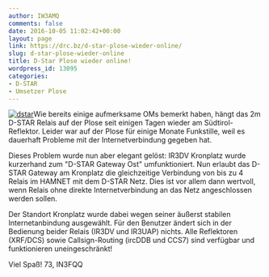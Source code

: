 ```yaml
---
author: IW3AMQ
comments: false
date: 2016-10-05 11:02:42+00:00
layout: page
link: https://drc.bz/d-star-plose-wieder-online/
slug: d-star-plose-wieder-online
title: D-Star Plose wieder online!
wordpress_id: 13095
categories:
- D-STAR
- Umsetzer Plose
---
```


[![dstar](https://drc.bz/wp-content/uploads/2015/10/dstar-300x150.jpg)](https://drc.bz/wp-content/uploads/2015/10/dstar.jpg)Wie bereits einige aufmerksame OMs bemerkt haben, hängt das 2m D-STAR
Relais auf der Plose seit einigen Tagen wieder am Südtirol-Reflektor.
Leider war auf der Plose für einige Monate Funkstille, weil es dauerhaft
Probleme mit der Internetverbindung gegeben hat.

Dieses Problem wurde nun aber elegant gelöst: IR3DV Kronplatz wurde
kurzerhand zum "D-STAR Gateway Ost" umfunktioniert. Nun erlaubt das
D-STAR Gateway am Kronplatz die gleichzeitige Verbindung von bis zu 4
Relais im HAMNET mit dem D-STAR Netz. Dies ist vor allem dann wertvoll,
wenn Relais ohne direkte Internetverbindung an das Netz angeschlossen
werden sollen.

Der Standort Kronplatz wurde dabei wegen seiner äußerst stabilen
Internetanbindung ausgewählt.
Für den Benutzer ändert sich in der Bedienung beider Relais (IR3DV und
IR3UAP) nichts. Alle Reflektoren (XRF/DCS) sowie Callsign-Routing
(ircDDB und CCS7) sind verfügbar und funktionieren uneingeschränkt!

Viel Spaß!
73, IN3FQQ

